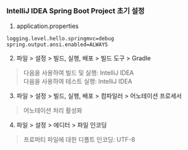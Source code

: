 ### IntelliJ IDEA Spring Boot Project 초기 설정  
1. application.properties
```
logging.level.hello.springmvc=debug
spring.output.ansi.enabled=ALWAYS
```

2. 파일 > 설정 > 빌드, 실행, 배포 > 빌드 도구 > Gradle   
> 다음을 사용하여 빌드 및 실행: IntelliJ IDEA  
> 다음을 사용하여 테스트 실행: IntelliJ IDEA

3. 파일 > 설정 > 빌드, 실행, 배포 > 컴파일러 > 어노테이션 프로세서
> 어노테이션 처리 활성화

4. 파일 > 설정 > 에디터 > 파일 인코딩
> 프로퍼티 파일에 대한 디폴트 인코딩: UTF-8
